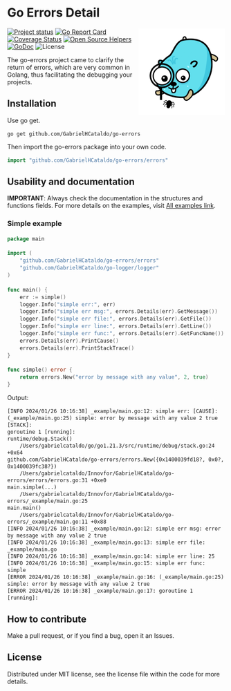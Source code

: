 Go Errors Detail
=================
<!--suppress ALL -->
<img align="right" src="gopher-debug.png" alt="">

[![Project status](https://img.shields.io/badge/version-v1.2.1-vividgreen.svg)](https://github.com/GabrielHCataldo/go-errors/releases/tag/v1.2.1)
[![Go Report Card](https://goreportcard.com/badge/github.com/GabrielHCataldo/go-errors)](https://goreportcard.com/report/github.com/GabrielHCataldo/go-errors)
[![Coverage Status](https://coveralls.io/repos/GabrielHCataldo/go-errors/badge.svg?branch=main&service=github)](https://coveralls.io/github/GabrielHCataldo/go-errors?branch=main)
[![Open Source Helpers](https://www.codetriage.com/gabrielhcataldo/go-errors/badges/users.svg)](https://www.codetriage.com/gabrielhcataldo/go-errors)
[![GoDoc](https://godoc.org/github/GabrielHCataldo/go-errors?status.svg)](https://pkg.go.dev/github.com/GabrielHCataldo/go-errors/errors)
![License](https://img.shields.io/dub/l/vibe-d.svg)

[//]: # ([![build workflow]&#40;https://github.com/GabrielHCataldo/go-errors/actions/workflows/go.yml/badge.svg&#41;]&#40;https://github.com/GabrielHCataldo/go-errors/actions&#41;)

[//]: # ([![Source graph]&#40;https://sourcegraph.com/github.com/go-errors/errors/-/badge.svg&#41;]&#40;https://sourcegraph.com/github.com/go-errors/errors?badge&#41;)

[//]: # ([![TODOs]&#40;https://badgen.net/https/api.tickgit.com/badgen/github.com/GabrielHCataldo/go-errors/errors&#41;]&#40;https://www.tickgit.com/browse?repo=github.com/GabrielHCataldo/go-errors&#41;)

The go-errors project came to clarify the return of errors, which are very common in Golang, thus facilitating the
debugging your projects.

Installation
------------

Use go get.

	go get github.com/GabrielHCataldo/go-errors

Then import the go-errors package into your own code.

```go
import "github.com/GabrielHCataldo/go-errors/errors"
```

Usability and documentation
------------
**IMPORTANT**: Always check the documentation in the structures and functions fields.
For more details on the examples, visit [All examples link](https://github/GabrielHCataldo/go-errors/blob/main/_example/main).

### Simple example

```go
package main

import (
    "github.com/GabrielHCataldo/go-errors/errors"
    "github.com/GabrielHCataldo/go-logger/logger"
)

func main() {
    err := simple()
    logger.Info("simple err:", err)
    logger.Info("simple err msg:", errors.Details(err).GetMessage())
    logger.Info("simple err file:", errors.Details(err).GetFile())
    logger.Info("simple err line:", errors.Details(err).GetLine())
    logger.Info("simple err func:", errors.Details(err).GetFuncName())
    errors.Details(err).PrintCause()
    errors.Details(err).PrintStackTrace()
}

func simple() error {
    return errors.New("error by message with any value", 2, true)
}
```

Output:

    [INFO 2024/01/26 10:16:38] _example/main.go:12: simple err: [CAUSE]: (_example/main.go:25) simple: error by message with any value 2 true [STACK]:
    goroutine 1 [running]:
    runtime/debug.Stack()
        /Users/gabrielcataldo/go/go1.21.3/src/runtime/debug/stack.go:24 +0x64
    github.com/GabrielHCataldo/go-errors/errors.New({0x1400039fd18?, 0x0?, 0x1400039fc38?})
        /Users/gabrielcataldo/Innovfor/GabrielHCataldo/go-errors/errors/errors.go:31 +0xe0
    main.simple(...)
        /Users/gabrielcataldo/Innovfor/GabrielHCataldo/go-errors/_example/main.go:25
    main.main()
        /Users/gabrielcataldo/Innovfor/GabrielHCataldo/go-errors/_example/main.go:11 +0x88
    [INFO 2024/01/26 10:16:38] _example/main.go:12: simple err msg: error by message with any value 2 true
    [INFO 2024/01/26 10:16:38] _example/main.go:13: simple err file: _example/main.go
    [INFO 2024/01/26 10:16:38] _example/main.go:14: simple err line: 25
    [INFO 2024/01/26 10:16:38] _example/main.go:15: simple err func: simple
    [ERROR 2024/01/26 10:16:38] _example/main.go:16: (_example/main.go:25) simple: error by message with any value 2 true
    [ERROR 2024/01/26 10:16:38] _example/main.go:17: goroutine 1 [running]:

How to contribute
------
Make a pull request, or if you find a bug, open it
an Issues.

License
-------
Distributed under MIT license, see the license file within the code for more details.